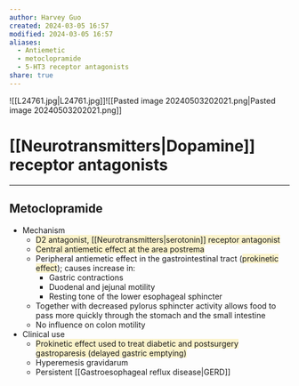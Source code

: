 ```yaml
---
author: Harvey Guo
created: 2024-03-05 16:57
modified: 2024-03-05 16:57
aliases:
  - Antiemetic
  - metoclopramide
  - 5-HT3 receptor antagonists
share: true
---
```

![[L24761.jpg|L24761.jpg]]![[Pasted image 20240503202021.png|Pasted image 20240503202021.png]]
# [[Neurotransmitters|Dopamine]] receptor antagonists
---
## Metoclopramide
- Mechanism
	- <span style="background:rgba(240, 200, 0, 0.2)">D2 antagonist, [[Neurotransmitters|serotonin]] receptor antagonist</span> 
	- <span style="background:rgba(240, 200, 0, 0.2)">Central antiemetic effect at the area postrema</span>
	- Peripheral antiemetic effect in the gastrointestinal tract (<span style="background:rgba(240, 200, 0, 0.2)">prokinetic effect</span>); causes increase in:
		- Gastric contractions
		- Duodenal and jejunal motility
		- Resting tone of the lower esophageal sphincter
	- Together with decreased pylorus sphincter activity allows food to pass more quickly through the stomach and the small intestine
	- No influence on colon motility
- Clinical use
	- <span style="background:rgba(240, 200, 0, 0.2)">Prokinetic effect used to treat diabetic and postsurgery gastroparesis (delayed gastric emptying)</span>
	- Hyperemesis gravidarum
	- Persistent [[Gastroesophageal reflux disease|GERD]]
